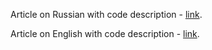 Article on Russian with code description - [link](https://habr.com/en/company/dbtc/blog/505162).

Article on English with code description - [link](https://dzone.com/articles/compiling-kotlin-in-runtime).